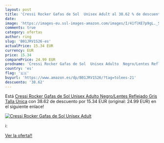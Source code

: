 ```yaml
---
layout: post
title: 'Cressi Rocker Gafas de Sol  Unisex Adult al 38.62 % de descuento'
date: 
image: 'https://images-eu.ssl-images-amazon.com/images/I/41flKE7p9gL._SL200_.jpg'
comments: true
category: ofertas
author: ring
slug: 'B01JRV1S26-es'
actualPrice: 15.34 EUR
currency: EUR
price: 15.34
comparePrice: 24.99 EUR
prodname: 'Cressi Rocker Gafas de Sol  Unisex Adulto  Negro/Lentes Reflejado Gris  Talla Única'
country: 'es'
flag: '🇪🇸'
buyurl: 'https://www.amazon.es/dp/B01JRV1S26/?tag=tolees-21'
descuento: '38.62'
---
```


Está [Cressi Rocker Gafas de Sol  Unisex Adulto  Negro/Lentes Reflejado Gris  Talla Única](https://www.amazon.es/dp/B01JRV1S26/?tag=tolees-21) con 38.62 de descuento por 15.34 EUR (original: 24.99 EUR) en el siguiente enlace!

[![Cressi Rocker Gafas de Sol  Unisex Adult](https://images-eu.ssl-images-amazon.com/images/I/41flKE7p9gL._SL200_.jpg)](https://www.amazon.es/dp/B01JRV1S26/?tag=tolees-21)

ℹ️:


[Ver la oferta!!](https://www.amazon.es/dp/B01JRV1S26/?tag=tolees-21)
